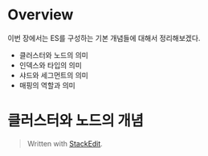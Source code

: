 # Overview

이번 장에서는 ES를 구성하는 기본 개념들에 대해서 정리해보겠다. 

* 클러스터와 노드의 의미
* 인덱스와 타입의 의미
* 샤드와 세그먼트의 의미
* 매핑의 역할과 의미

# 클러스터와 노드의 개념




> Written with [StackEdit](https://stackedit.io/).
<!--stackedit_data:
eyJoaXN0b3J5IjpbLTExNTUzMjYxOTZdfQ==
-->